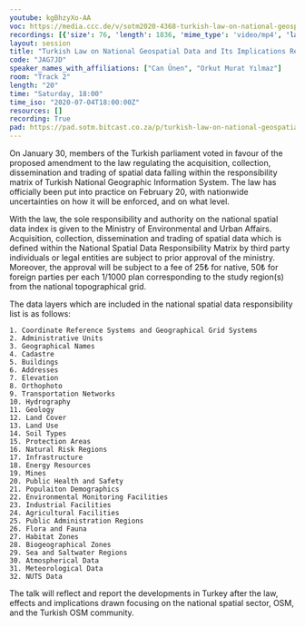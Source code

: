 ```yaml
---
youtube: kgBhzyXo-AA
voc: https://media.ccc.de/v/sotm2020-4368-turkish-law-on-national-geospatial-data-and-its-implications-regarding-osm-and-the-community
recordings: [{'size': 76, 'length': 1836, 'mime_type': 'video/mp4', 'language': 'eng', 'filename': 'sotm2020-4368-eng-Turkish_Law_on_National_Geospatial_Data_and_Its_Implications_Regarding_OSM_and_the_Community_sd.mp4', 'state': 'new', 'folder': 'h264-sd', 'high_quality': False, 'width': 720, 'height': 576, 'updated_at': '2020-07-15T01:48:27.765+02:00', 'recording_url': 'https://cdn.media.ccc.de/events/sotm/2020/h264-sd/sotm2020-4368-eng-Turkish_Law_on_National_Geospatial_Data_and_Its_Implications_Regarding_OSM_and_the_Community_sd.mp4', 'url': 'https://media.ccc.de/public/recordings/47478', 'event_url': 'https://media.ccc.de/public/events/b61afa16-746d-5999-bf74-1c1f2b4385ec', 'conference_url': 'https://media.ccc.de/public/conferences/sotm2020'}, {'size': 28, 'length': 1836, 'mime_type': 'audio/mpeg', 'language': 'eng', 'filename': 'sotm2020-4368-eng-Turkish_Law_on_National_Geospatial_Data_and_Its_Implications_Regarding_OSM_and_the_Community_mp3.mp3', 'state': 'new', 'folder': 'mp3', 'high_quality': False, 'width': 0, 'height': 0, 'updated_at': '2020-07-15T01:47:31.812+02:00', 'recording_url': 'https://cdn.media.ccc.de/events/sotm/2020/mp3/sotm2020-4368-eng-Turkish_Law_on_National_Geospatial_Data_and_Its_Implications_Regarding_OSM_and_the_Community_mp3.mp3', 'url': 'https://media.ccc.de/public/recordings/47477', 'event_url': 'https://media.ccc.de/public/events/b61afa16-746d-5999-bf74-1c1f2b4385ec', 'conference_url': 'https://media.ccc.de/public/conferences/sotm2020'}, {'size': 318, 'length': 1836, 'mime_type': 'video/webm', 'language': 'eng', 'filename': 'sotm2020-4368-eng-Turkish_Law_on_National_Geospatial_Data_and_Its_Implications_Regarding_OSM_and_the_Community_webm-hd.webm', 'state': 'new', 'folder': 'webm-hd', 'high_quality': True, 'width': 1920, 'height': 1080, 'updated_at': '2020-07-15T01:47:25.163+02:00', 'recording_url': 'https://cdn.media.ccc.de/events/sotm/2020/webm-hd/sotm2020-4368-eng-Turkish_Law_on_National_Geospatial_Data_and_Its_Implications_Regarding_OSM_and_the_Community_webm-hd.webm', 'url': 'https://media.ccc.de/public/recordings/47476', 'event_url': 'https://media.ccc.de/public/events/b61afa16-746d-5999-bf74-1c1f2b4385ec', 'conference_url': 'https://media.ccc.de/public/conferences/sotm2020'}, {'size': 116, 'length': 1836, 'mime_type': 'video/webm', 'language': 'eng', 'filename': 'sotm2020-4368-eng-Turkish_Law_on_National_Geospatial_Data_and_Its_Implications_Regarding_OSM_and_the_Community_webm-sd.webm', 'state': 'new', 'folder': 'webm-sd', 'high_quality': False, 'width': 720, 'height': 576, 'updated_at': '2020-07-15T01:24:11.442+02:00', 'recording_url': 'https://cdn.media.ccc.de/events/sotm/2020/webm-sd/sotm2020-4368-eng-Turkish_Law_on_National_Geospatial_Data_and_Its_Implications_Regarding_OSM_and_the_Community_webm-sd.webm', 'url': 'https://media.ccc.de/public/recordings/47474', 'event_url': 'https://media.ccc.de/public/events/b61afa16-746d-5999-bf74-1c1f2b4385ec', 'conference_url': 'https://media.ccc.de/public/conferences/sotm2020'}, {'size': 247, 'length': 1836, 'mime_type': 'video/mp4', 'language': 'eng', 'filename': 'sotm2020-4368-eng-Turkish_Law_on_National_Geospatial_Data_and_Its_Implications_Regarding_OSM_and_the_Community_hd.mp4', 'state': 'new', 'folder': 'h264-hd', 'high_quality': True, 'width': 1920, 'height': 1080, 'updated_at': '2020-07-15T00:56:28.792+02:00', 'recording_url': 'https://cdn.media.ccc.de/events/sotm/2020/h264-hd/sotm2020-4368-eng-Turkish_Law_on_National_Geospatial_Data_and_Its_Implications_Regarding_OSM_and_the_Community_hd.mp4', 'url': 'https://media.ccc.de/public/recordings/47466', 'event_url': 'https://media.ccc.de/public/events/b61afa16-746d-5999-bf74-1c1f2b4385ec', 'conference_url': 'https://media.ccc.de/public/conferences/sotm2020'}]
layout: session
title: "Turkish Law on National Geospatial Data and Its Implications Regarding OSM and the Community"
code: "JAG7JD"
speaker_names_with_affiliations: ["Can Ünen", "Orkut Murat Yılmaz"]
room: "Track 2"
length: "20"
time: "Saturday, 18:00"
time_iso: "2020-07-04T18:00:00Z"
resources: []
recording: True
pad: https://pad.sotm.bitcast.co.za/p/turkish-law-on-national-geospatial-data-and-its-im
---
```

On January 30, members of the Turkish parliament voted in favour of the proposed amendment to the law regulating the acquisition, collection, dissemination and trading of spatial data falling within the responsibility matrix of Turkish National Geographic Information System. The law has officially been put into practice on February 20, with nationwide uncertainties on how it will be enforced, and on what level.

With the law, the sole responsibility and authority on the national spatial data index is given to the Ministry of Environmental and Urban Affairs. Acquisition, collection, dissemination and trading of spatial data which is defined within the National Spatial Data Responsibility Matrix by third party individuals or legal entities are subject to prior approval of the ministry. Moreover, the approval will be subject to a fee of 25₺ for native, 50₺ for foreign parties per each 1/1000 plan corresponding to the study region(s) from the national topographical grid.

The data layers which are included in the national spatial data responsibility list is as follows:

    1. Coordinate Reference Systems and Geographical Grid Systems 
    2. Administrative Units 
    3. Geographical Names 
    4. Cadastre 
    5. Buildings 
    6. Addresses 
    7. Elevation 
    8. Orthophoto 
    9. Transportation Networks 
    10. Hydrography 
    11. Geology 
    12. Land Cover 
    13. Land Use 
    14. Soil Types 
    15. Protection Areas 
    16. Natural Risk Regions 
    17. Infrastructure 
    18. Energy Resources 
    19. Mines 
    20. Public Health and Safety 
    21. Populaiton Demographics 
    22. Environmental Monitoring Facilities 
    23. Industrial Facilities 
    24. Agricultural Facilities 
    25. Public Administration Regions 
    26. Flora and Fauna 
    27. Habitat Zones 
    28. Biogeographical Zones 
    29. Sea and Saltwater Regions 
    30. Atmospherical Data 
    31. Meteorological Data 
    32. NUTS Data 

The talk will reflect and report the developments in Turkey after the law, effects and implications drawn focusing on the national spatial sector, OSM, and the Turkish OSM community.
